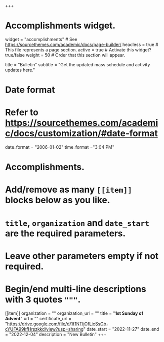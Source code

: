+++
# Accomplishments widget.
widget = "accomplishments"  # See https://sourcethemes.com/academic/docs/page-builder/
headless = true  # This file represents a page section.
active = true  # Activate this widget? true/false
weight = 50  # Order that this section will appear.

title = "Bulletin"
subtitle = "Get the updated mass schedule and activity updates here."

# Date format
#   Refer to https://sourcethemes.com/academic/docs/customization/#date-format
date_format = "2006-01-02"
time_format ="3:04 PM"

# Accomplishments.
#   Add/remove as many `[[item]]` blocks below as you like.
#   `title`, `organization` and `date_start` are the required parameters.
#   Leave other parameters empty if not required.
#   Begin/end multi-line descriptions with 3 quotes `"""`.


[[item]]
  organization = ""
  organization_url = ""
  title = "**1st Sunday of Advent**"
  url = ""
  certificate_url = "https://drive.google.com/file/d/1f1NTIjOfLicSsGb-cYUFA99kfHrszkkd/view?usp=sharing"
  date_start = "2022-11-27"
  date_end = "2022-12-04"
  description = "New Bulletin"
+++
